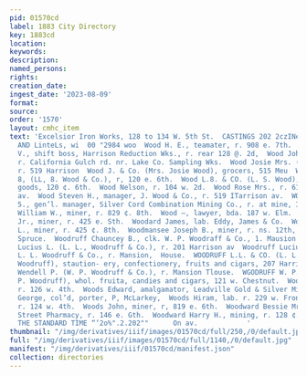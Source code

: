 ```yaml
---
pid: 01570cd
label: 1883 City Directory
key: 1883cd
location: 
keywords: 
description: 
named_persons: 
rights: 
creation_date: 
ingest_date: '2023-08-09'
format: 
source: 
order: '1570'
layout: cmhc_item
text: 'Excelsior Iron Works, 128 to 134 W. 5th St.  CASTINGS 202 2czINes, couumNs
  AND LinteLs, wi  00 "2984 woo  Wood H. E., teamater, r. 908 e. 7th.  Wood James
  V., shift boss, Harrison Reduction Wks., r. rear 128 @. 2d,  Wood John, teamster,
  r. California Gulch rd. nr. Lake Co. Sampling Wks.  Wood Josie Mrs. (J. Wood & Co.),
  r. 519 Harrison  Wood J. & Co. (Mrs. Josie Wood), grocers, 515 Meu  Wood Lemuel
  8, (LL, 8. Wood & Co.), r, 120 e. 6th.  Wood L.8. & CO. (L. S. Wood), second hand
  goods, 120 ¢. 6th.  Wood Nelson, r. 104 w. 2d.  Wood Rose Mrs., r. 612 Harrison
  av.  Wood Steven H., manager, J. Wood & Co., r. 519 ITarrison av.  WOOD TINGLEY
  5., gen’l. manager, Silver Cord Combination Mining Co., r. at mine, Iron Hill  Wood
  William W., miner, r. 829 ¢. 8th.  Wood —, lawyer, bda. 187 w. Elm.  Woodard George,
  Jr., miner, r. 425 e. Sth.  Woodard James, lab. Eddy, James & Co.  Woodard James
  L., miner, r. 425 ¢. 8th.  Woodmansee Joseph B., miner, r. ns. 12th, bet, Pine and
  Spruce.  Woodruff Chauncey B., clk. W. P. Woodraff & Co., 1. Mausion House.  Woodruff
  Lucius L. (L. L., Woodruff & Co.), r. 201 Harrison av  Woodruff Lucius S., clk.
  L. L. Woodruff & Co., r. Mansion,  House.  WOODRUFF L.L. & CO. (L. L. and W. P.
  Woodruff), staution- ery, confectionery, fruits and cigars, 207 Harrison av.  Woodruff
  Wendell P. (W. P. Woodruff & Co.), r. Mansion Tlouse.  WGODRUFF W. P. & CO. (Wendell
  P. Woodruff), whol. fruita, candies and cigars, 121 w. Chestnut.  Woods Calvin S.,
  r. 126 w. 4th.  Woods Edward, amalgamator, Leadville Gold & Silver Mill Co.  Woods
  George, col’d, porter, P, McLarkey,  Woods Hiram, lab. r. 229 w. Front.  Woods James,
  r. 124 w. 4th.  Woods John, miner, r, 819 e. 6th.  Woodward Bessie Mrs., clk, Sixth
  Street Pharmacy, r. 146 e. Gth.  Woodward Harry H., mining, r. 128 ¢. 8th.  GET
  THE STANDARD TIME “‘2o%".2.202""      On av.            '
thumbnail: "/img/derivatives/iiif/images/01570cd/full/250,/0/default.jpg"
full: "/img/derivatives/iiif/images/01570cd/full/1140,/0/default.jpg"
manifest: "/img/derivatives/iiif/01570cd/manifest.json"
collection: directories
---
```

